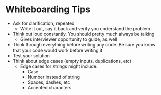 # Whiteboarding Tips

* Ask for clarification, repeated
  * Write it out, say it back and verify you understand the problem
* Think out loud constantly. You should pretty much always be talking
  * Gives interviewer opportunity to guide, as well
* Think through everything before writing any code. Be sure you know that your code would work before writing it
* Test your solution
* Think about edge cases (empty inputs, duplications, etc)
  * Edge cases for strings might include:
    * Case
    * Number instead of string
    * Spaces, dashes, etc
    * Accented characters